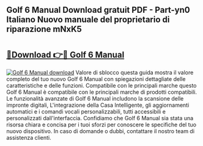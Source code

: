 ## Golf 6 Manual Download gratuit PDF - Part-yn0 Italiano Nuovo manuale del proprietario di riparazione mNxK5

# <h2><a href="http://dffkiq.blite.top/?on=Golf+6+Manual">🔗Download 👉🔴 Golf 6 Manual</a></h2>

[![Golf 6 Manual download](https://i.imgur.com/lujVjoI.png)](http://dffkiq.blite.top/?on=Golf+6+Manual)
Valore di sblocco questa guida mostra il valore completo del tuo nuovo Golf 6 Manual con spiegazioni dettagliate delle caratteristiche e delle funzioni. Compatibile con le principali marche questo Golf 6 Manual è compatibile con le principali marche di prodotti compatibili. Le funzionalità avanzate di Golf 6 Manual includono la scansione delle impronte digitali, L'integrazione della Casa Intelligente, gli aggiornamenti automatici e i comandi vocali personalizzabili, tutti accessibili e personalizzati dall'interfaccia. Confidiamo che Golf 6 Manual sia stata una risorsa chiara e concisa per i tuoi sforzi per conoscere le specifiche del tuo nuovo dispositivo. In caso di domande o dubbi, contattare il nostro team di assistenza clienti.
